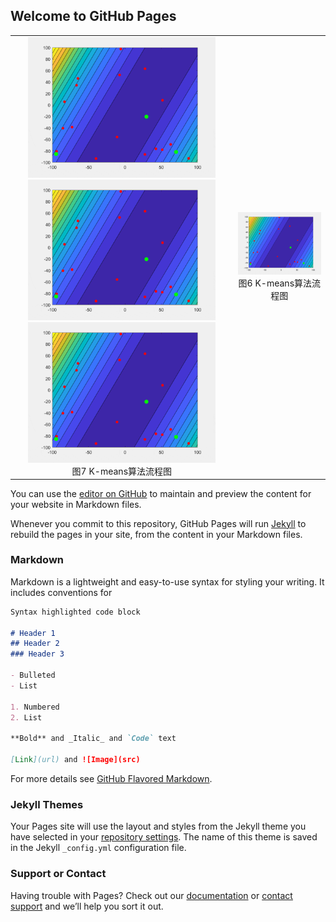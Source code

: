 ## Welcome to GitHub Pages


<div>
<table>
<tr>
    <td><center>
    <img src="images/gif/test_F1.gif" width="300" alt="F1" /><img src="images/gif/test_F1.gif" width="300" alt="F1" /><img src="images/gif/test_F1.gif" width="300" alt="F1" />
    </center>
    <center>
    图7 K-means算法流程图
    </center></td> 
    <td><center>
    <img src="images/gif/test_F1.gif" width="300" alt="F1" />
    </center>
    <center>
    图6 K-means算法流程图
    </center></td> 
<tr>
</table>
</div>





You can use the [editor on GitHub](https://github.com/Spacewe-outlook/PPE/edit/master/README.md) to maintain and preview the content for your website in Markdown files.

Whenever you commit to this repository, GitHub Pages will run [Jekyll](https://jekyllrb.com/) to rebuild the pages in your site, from the content in your Markdown files.

### Markdown

Markdown is a lightweight and easy-to-use syntax for styling your writing. It includes conventions for

```markdown
Syntax highlighted code block

# Header 1
## Header 2
### Header 3

- Bulleted
- List

1. Numbered
2. List

**Bold** and _Italic_ and `Code` text

[Link](url) and ![Image](src)
```

For more details see [GitHub Flavored Markdown](https://guides.github.com/features/mastering-markdown/).

### Jekyll Themes

Your Pages site will use the layout and styles from the Jekyll theme you have selected in your [repository settings](https://github.com/Spacewe-outlook/PPE/settings). The name of this theme is saved in the Jekyll `_config.yml` configuration file.

### Support or Contact

Having trouble with Pages? Check out our [documentation](https://help.github.com/categories/github-pages-basics/) or [contact support](https://github.com/contact) and we’ll help you sort it out.
